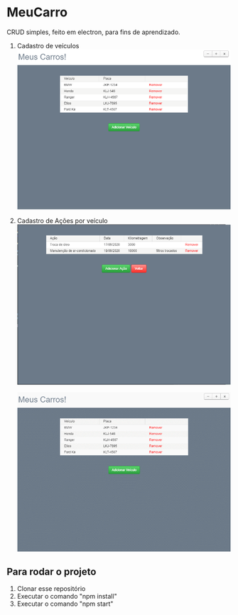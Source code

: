 # MeuCarro
CRUD simples, feito em electron, para fins de aprendizado.
1. Cadastro de veículos
    ![](/imagensReadme/carros.png)
2. Cadastro de Ações por veículo
    ![](/imagensReadme/acoes.png)
    
    ![](/imagensReadme/meucarroGif.gif)
## Para rodar o projeto
1. Clonar esse repositório
2. Executar o comando "npm install"
3. Executar o comando "npm start"

